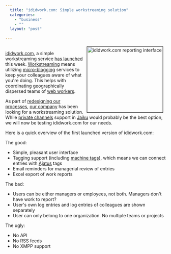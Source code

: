 ```yaml
---
  title: "ididwork.com: Simple workstreaming solution"
  categories: 
    - "business"
    - ""
  layout: "post"

---
```

<p>
<a href="http://bergie.iki.fi/midcom-serveattachmentguid-bed0622c647b11ddb2613d9ec4b664eb64eb/ididwork-reporting-interface.png"><img src="http://bergie.iki.fi/midcom-serveattachmentguid-c0455de2647b11dd98d267b909470cf50cf5/ididwork-reporting-interface-tm.jpg" height="206" width="238" border="1" align="right" hspace="8" vspace="4" alt="ididwork.com reporting interface" title="ididwork.com reporting interface" /></a>
<br /><a href="http://www.ididwork.com/">ididwork.com</a>, a simple workstreaming service <a href="http://www.ididwork.com/blog/?p=3">has launched</a> this week. <a href="http://webworkerdaily.com/2007/03/03/workstreaming-the-new-face-time/">Workstreaming</a> means utilizing <a href="http://en.wikipedia.org/wiki/Micro-blogging">micro-blogging</a> services to keep your colleagues aware of what you're doing. This helps with coordinating geographically dispersed teams of <a href="http://webworkerdaily.com/2006/09/04/going-bedouin/">web workers</a>.
</p><p>
As part of <a href="http://bergie.iki.fi/blog/scrum_in_management_of_a_small_software_consultancy.html">redesigning our processes</a>, <a href="http://nemein.com/en/">our company</a> has been looking for a workstreaming solution. While <a href="http://www.jeffro2pt0.com/jaiku-launches-channels-feature">private channels</a> support in <a href="http://jaiku.com/">Jaiku</a> would probably be the best option, we will now be testing ididwork.com for our needs.
</p><p>
Here is a quick overview of the first launched version of ididwork.com:
</p><p>
The good:
</p><ul><li>Simple, pleasant user interface</li>
<li>Tagging support (including <a href="http://en.wikipedia.org/wiki/Machine_tag">machine tags</a>), which means we can connect entries with <a href="http://www.ajatus.info/">Ajatus</a> tags</li>
<li>Email reminders for managerial review of entries</li>
<li>Excel export of work reports</li>
</ul><p>
The bad:
</p><ul><li>Users can be either managers or employees, not both. Managers don't have work to report?</li>
<li>User's own log entries and log entries of colleagues are shown separately</li>
<li>User can only belong to one organization. No multiple teams or projects</li>
</ul><p>
The ugly:
</p><ul><li>No API</li>
<li>No RSS feeds</li>
<li>No XMPP support</li>
</ul>